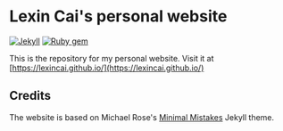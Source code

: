 # Lexin Cai's personal website

[![Jekyll](https://img.shields.io/badge/jekyll-%3E%3D%203.7-blue.svg)](https://jekyllrb.com/)
[![Ruby gem](https://img.shields.io/gem/v/minimal-mistakes-jekyll.svg)](https://rubygems.org/gems/minimal-mistakes-jekyll)

This is the repository for my personal website. Visit it at [https://lexincai.github.io/](https://lexincai.github.io/)

## Credits

The website is based on Michael Rose's [Minimal Mistakes](https://github.com/mmistakes/minimal-mistakes) Jekyll theme.
